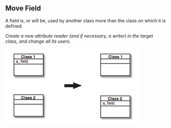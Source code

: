 ## Move Field
A field is, or will be, used by another class more than the class on which it is defined.

*Create a new attribute reader (and if necessary, a writer) in the target class, and change all its users.*

![Move Field](Move_Field.png)
